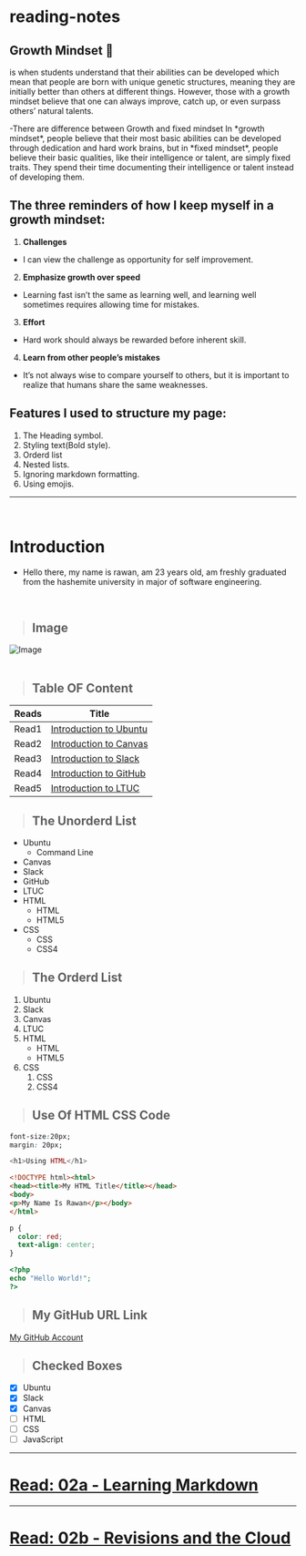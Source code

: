 # reading-notes
## Growth Mindset :brain:

is when students understand that their abilities can be developed which mean that people are born with unique genetic structures, meaning they are initially better than others at different things. However, those with a growth mindset believe that one can always improve, catch up, or even surpass others’ natural talents.

-There are difference between Growth and fixed mindset
In \*growth mindset\*, people believe that their most basic abilities can be developed through dedication and hard work brains, but in \*fixed mindset\*, people believe their basic qualities, like their intelligence or talent, are simply fixed traits. They spend their time documenting their intelligence or talent instead of developing them. 

## The three reminders of how I keep myself in a growth mindset:
1. **Challenges** 
 - I can view the challenge as opportunity for self improvement.

2. **Emphasize growth over speed**
  - Learning fast isn’t the same as learning well, and learning well sometimes requires allowing time for mistakes.
3. **Effort**
  - Hard work should always be rewarded before inherent skill.
4. **Learn from other people’s mistakes**
  - It’s not always wise to compare yourself to others, but it is important to realize that humans share the same weaknesses.

## Features I used to structure my page:
1. The Heading symbol.
2. Styling text(Bold style).
3. Orderd list
4. Nested lists.
5. Ignoring markdown formatting.
6. Using emojis.

<hr><br>

# Introduction

* Hello there, my name is rawan, am 23 years old, am freshly graduated from the hashemite university in major of software engineering.

<br>


>## Image

![Image](https://cdn-tehran.wisgoon.com/dlir-s3/10531433403945520727.png "Logo Title Text 1")
<br><br>

>## Table OF Content
|Reads|Title|
|---------------|---------------|
|Read1|[Introduction to Ubuntu](https://rawankh98.github.io/reading-notes/read1)|
|Read2|[Introduction to Canvas](https://rawankh98.github.io/reading-notes/read2)|
|Read3|[Introduction to Slack](https://rawankh98.github.io/reading-notes/read3)|
|Read4|[Introduction to GitHub](https://rawankh98.github.io/reading-notes/read4)|
|Read5|[Introduction to LTUC](https://rawankh98.github.io/reading-notes/read5)|



>## The Unorderd List 
* Ubuntu
  * Command Line
* Canvas
* Slack
* GitHub
* LTUC
* HTML
  * HTML
  * HTML5
* CSS
  * CSS
  * CSS4  

>## The Orderd List

 1. Ubuntu
 2. Slack
 3. Canvas
 4. LTUC
 5. HTML
    * HTML
    * HTML5
 6. CSS
    1. CSS
    2. CSS4

>## Use Of HTML CSS Code

``` css
font-size:20px;
margin: 20px;
```

``` php
<h1>Using HTML</h1>
```

```html
<!DOCTYPE html><html>
<head><title>My HTML Title</title></head>
<body>
<p>My Name Is Rawan</p></body>
</html>
```
``` css
p {
  color: red;
  text-align: center;
}
```
``` php
<?php
echo "Hello World!";
?>
```

>## My GitHub URL Link
[My GitHub Account](https://github.com/rawankh98)

>## Checked Boxes
- [x] Ubuntu
- [x] Slack
- [x] Canvas
- [ ] HTML
- [ ] CSS
- [ ] JavaScript

<hr>

# [Read: 02a - Learning Markdown](https://rawankh98.github.io/reading-notes/read6)

<hr>

# [Read: 02b -  Revisions and the Cloud](https://rawankh98.github.io/reading-notes/read7)














